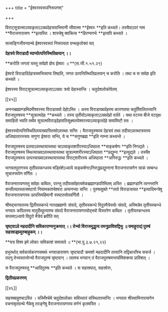 +++
title = "ईश्वरस्वरूपनिरूपणम्"

+++

विराट्सूत्रात्माऽव्याकृताऽऽख्यदेहत्रयाभिमानी जीवात्मा **ईश्वरः **इति कथ्यते। तस्यैवाऽपरं नाम **वैराजनारायणः **इत्यस्ति । शास्त्रेषु क्वचित्स **हिरण्यगर्भः **इत्यपि कथ्यते ।

सत्सङ्गिजीवनग्रन्थे ईश्वरस्वरूपं निरूपयता ग्रन्थकृतोक्तं यत्

**देहत्रये विराडादौ व्याप्योत्पत्तिस्थितिक्षयान् ।।**

**करोति जगतां यस्तु सर्वज्ञो ज्ञेय ईश्वरः ॥ **(स.जी.१.५१.२९)

ईश्वरो विराडादिदेहत्रयमभिव्याप्य तिष्ठति, जगत उत्पत्तिस्थितिप्रलयान् च करोति । तथा च स सर्वज्ञ इति कथ्यते ।

ईश्वरस्य विराट्सूत्रात्माऽव्याकृताऽऽख्याः त्रयो देहास्सन्ति । चतुर्दशलोकोपेतम्

[[४५]]

अनन्तब्रह्माण्डमिदमीश्वरस्य विराडाख्यो देहोऽस्ति । अस्य विराडाख्यदेहस्य कारणतया चतुर्विंशतितत्त्वानि वैराजपुरुषस्य **सूत्रात्मदेहः **कथ्यते । तस्य तृतीयोऽव्याकृताऽऽख्यदेहो वर्तते । यथा वटस्य बीजे वटवृक्षः समाहितो भवति तथैव सूत्रात्मविराड्देहावतिसूक्ष्मतयेश्वरस्याऽव्याकृतदेहे समाविष्टौ स्तः ।

ईश्वरस्योत्पत्तिस्थितिलयाख्यास्तिस्रोऽवस्थाः सन्ति । वैराजपुरुषस्य देहत्रयं तथा तदीयाऽवस्थात्रयस्य अधिष्ठातारस्त्रयः सगुणा ईश्वराः सन्ति, ये च **सगुणब्रह्म **इति नाम्ना कथ्यन्ते ।

वैराजपुरुषस्य प्रलयाऽवस्थायास्तथा चाऽव्याकृतशरीरस्याऽधिष्ठाता **सङ्कर्षणः **इति निगद्यते । वैराजपुरुषस्य स्थित्याख्याऽवस्थायास्तथा सूत्रात्मशरीरस्याऽधिष्ठाता **प्रद्युम्नः **इत्युद्यते । तस्यैव वैराजपुरुषस्य उत्पत्त्याख्याऽवस्थायास्तथा विराट्शरीरस्य अधिष्ठाता **अनिरुद्धः **इति कथ्यते ।

भागवतपुराणस्य तृतीयस्कन्धस्य षड्विंशेऽध्याये सङ्कर्षणाऽनिरुद्धप्रद्युम्नानां वैराजनारायणेन साकं सम्बन्धः सुचारुरूपेण वर्णितः ।

वैराजनारायणस्तु सर्वज्ञः कथितः, परन्तु तदीयसर्वज्ञत्वमेकब्रह्माण्डपरिमितम् अस्ति । ब्रह्माण्डानि त्वनन्तानि सन्तीत्यतस्तत्स्रष्टारो नियामकाश्चेश्वरा अप्यनन्ताः सन्ति । पुरुषसूक्ते **ततो विराडजायत **इत्यादिमन्त्रेषु वैराजनारायणस्य उत्पत्तिमहिमानौ स्पष्टतयोपवर्णितौ ।

श्रीमद्भागवतस्य द्वितीयस्कन्धे नारदब्रह्मणोः संवादे, तृतीयस्कन्धे विदुरमैत्रेययोः संवादे, अस्मिन्नेव तृतीयस्कन्धे भगवतः कपिलस्य मातुर्देवहूत्याश्च संवादे वैराजनारायणस्योद्भवो विस्तरेण कथितः । तृतीयस्कन्धस्य सप्तमाऽध्याये विदुरो मैत्रेयं ब्रवीति यत्

**सृष्ट्वाऽग्रे महदादीनि सविकाराण्यनुक्रमात् ।।  तेभ्यो विराजमुद्धृत्य तमनुप्राविशद्विभुः ॥ यमाहुराद्यं पुरुषं सहस्राङ्घ्र्यूरुबाहुकम् ।।**

**यत्र विश्व इमे लोकाः सविकाशं समासते ॥ **(भा.पु.३.७.२१,२२)

प्रभुरर्थात् सर्वकार्यकरणसमर्थः भगवान्नारायणः सृष्ट्यादौ क्रमशो महदादीनि तत्त्वानि तद्विकाराँश्च ससर्ज । तदनु तेभ्यस्तत्त्वेभ्यो वैराजपुरुषं सृष्टवान् । ततश्च भगवान् तं वैराजपुरुषमन्तर्यामिशक्त्या प्राविशत् ।

स वैराजपुरुषस्तु **आदिपुरुषः **इति कथ्यते । स सहस्रपात्, सहस्रोरुः,

**द्वितीयप्रकरणम्**

[[४६]]

सहस्रबाहुश्चाऽस्ति । यस्मिँश्चेमे चतुर्दशलोकाः सविस्तारं संस्थितास्सन्ति । भगवता श्रीस्वामिनारायणेन वचनामृतग्रन्थे नैकेषु तरङ्गेषु वैराजनारायणस्य वर्णनं कृतमस्ति ।
